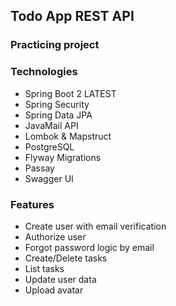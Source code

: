 ## Todo App REST API 
### Practicing project

### Technologies
- Spring Boot 2 LATEST
- Spring Security
- Spring Data JPA
- JavaMail API
- Lombok & Mapstruct
- PostgreSQL
- Flyway Migrations
- Passay
- Swagger UI

### Features
- Create user with email verification
- Authorize user
- Forgot password logic by email
- Create/Delete tasks
- List tasks
- Update user data
- Upload avatar